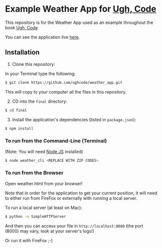 # Example Weather App for [Ugh, Code](http://www.ughco.de)

This repository is for the Weather App used as an example throughout the book
[Ugh, Code](http://ughco.de)

You can see the application live [here](http://ughco.de/app/weather.html).

## Installation

1. Clone this repository:

  In your Terminal type the following:

  ```Bash
  $ git clone https://github.com/ughcode/weather_app.git
  ```

  This will copy to your computer all the files in this repository.

2. CD into the `final` directory:

  ```Bash
  $ cd final
  ```

3. Install the application's dependencies (listed in `package.json`):

  ```Bash
  $ npm install
  ```

### To run from the Command-Line (Terminal)

(Note: You will need [Node JS](https://nodejs.org) installed)

```Bash
$ node weather_cli <REPLACE WITH ZIP CODES>
```

### To run from the Browser

Open weather.html from your browser!

Note that in order for the application to get your current position, it will
need to either run from FireFox or externally with running a local server.

To run a local server (at least on Mac):

```Bash
$ python -m SimpleHTTPServer
```

And then you can access your file in `http://localhost:8000` (the port (8000)
may vary, look at your server's logs!)

Or run it with FireFox ;-)

